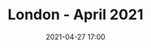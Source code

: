 ---
templateKey: 'event-page'
eventId: 72ec0d89-b353-452c-afa9-62bd9be7b8b5
title: London - April 2021
sup: Join us for the April Sitecore Technical User Group! Please sign in and RSVP at the bottom of this page, so we can send you the meeting details closer to the date. 
date: 2021-04-27 17:00
dateConfirmed: false
sponsors: Delete
venue:
  name: Online - meeting details to follow closer to the date via email after signing up. 
  address: 
  position: 
  details: 
agenda:
  - agenda-item:
    time: "17:00"
    value: Arrival and opening
  - talk:
    time: "17:05"
    who: TBC @ Delete
    intro: TBC
    description: TBC
  - talk:
    time: "17:30"
    who: Daniel Ionita, Sales Engineer @ Sitecore
    intro:  Expanding Sitecore Content Hub’s capabilities using the .NET SDK
    description: In this presentation you will see an overview of Sitecore Content Hub integrating with downstream systems and a detailed demonstration of combining  Content Hub DAM with Microsoft Office PowerPoint which will ultimately allow users to insert DAM images into slides directly from PowerPoint.
  - talk:
    time: "17:55"
    who: Akshay Sura, Partner @ Konabos Consulting
    intro: The Sitecore Experience Edge - Headless Content Delivery At-Scale by Akshay Sura
    description: Akshay will talk us through the following; Sitecore Experience Edge for Content Hub Benefits, how does it help to deliver omnichannel content?, Content Hub 4.0 walkthrough, Deliver to Edge functionality, Querying Sitecore Experience Edge using the GraphQL endpoint, GraphQL Playground.
  - agenda-item:
    time: "18:20"
    value: Q&A
  - agenda-item:
    time: "18:40"
    value: Close
meta:
  metaTitle: Sitecore User Group - London April 2021  
  metaDescription: Join us for the April Sitecore Technical User Group! 
  metaKeywords: sitecore, user group, london, delete
---